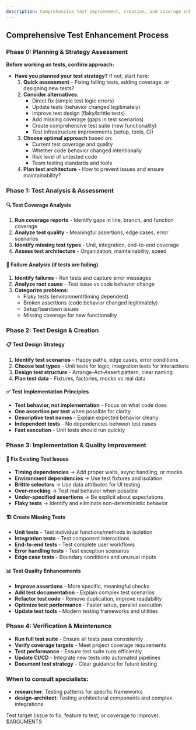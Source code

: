 ```yaml
---
description: Comprehensive test improvement, creation, and coverage enhancement
---
```


## Comprehensive Test Enhancement Process

### Phase 0: Planning & Strategy Assessment
**Before working on tests, confirm approach:**
- **Have you planned your test strategy?** If not, start here:
  1. **Quick assessment** - Fixing failing tests, adding coverage, or designing new tests?
  2. **Consider alternatives**:
     - Direct fix (simple test logic errors)
     - Update tests (behavior changed legitimately)
     - Improve test design (flaky/brittle tests)
     - Add missing coverage (gaps in test scenarios)
     - Create comprehensive test suite (new functionality)
     - Test infrastructure improvements (setup, tools, CI)
  3. **Choose optimal approach** based on:
     - Current test coverage and quality
     - Whether code behavior changed intentionally
     - Risk level of untested code
     - Team testing standards and tools
  4. **Plan test architecture** - How to prevent issues and ensure maintainability?

### Phase 1: Test Analysis & Assessment

#### 🔍 **Test Coverage Analysis**
1. **Run coverage reports** - Identify gaps in line, branch, and function coverage
2. **Analyze test quality** - Meaningful assertions, edge cases, error scenarios
3. **Identify missing test types** - Unit, integration, end-to-end coverage
4. **Assess test architecture** - Organization, maintainability, speed

#### 🐛 **Failure Analysis** (if tests are failing)
1. **Identify failures** - Run tests and capture error messages
2. **Analyze root cause** - Test issue vs code behavior change
3. **Categorize problems**:
   - Flaky tests (environment/timing dependent)
   - Broken assertions (code behavior changed legitimately)
   - Setup/teardown issues
   - Missing coverage for new functionality

### Phase 2: Test Design & Creation

#### 📋 **Test Design Strategy**
1. **Identify test scenarios** - Happy paths, edge cases, error conditions
2. **Choose test types** - Unit tests for logic, integration tests for interactions
3. **Design test structure** - Arrange-Act-Assert pattern, clear naming
4. **Plan test data** - Fixtures, factories, mocks vs real data

#### ✅ **Test Implementation Principles**
- **Test behavior, not implementation** - Focus on what code does
- **One assertion per test** when possible for clarity
- **Descriptive test names** - Explain expected behavior clearly
- **Independent tests** - No dependencies between test cases
- **Fast execution** - Unit tests should run quickly

### Phase 3: Implementation & Quality Improvement

#### 🔧 **Fix Existing Test Issues**
- **Timing dependencies** → Add proper waits, async handling, or mocks
- **Environment dependencies** → Use test fixtures and isolation
- **Brittle selectors** → Use data attributes for UI testing
- **Over-mocking** → Test real behavior when possible
- **Under-specified assertions** → Be explicit about expectations
- **Flaky tests** → Identify and eliminate non-deterministic behavior

#### 🏗️ **Create Missing Tests**
- **Unit tests** - Test individual functions/methods in isolation
- **Integration tests** - Test component interactions
- **End-to-end tests** - Test complete user workflows
- **Error handling tests** - Test exception scenarios
- **Edge case tests** - Boundary conditions and unusual inputs

#### 📊 **Test Quality Enhancements**
- **Improve assertions** - More specific, meaningful checks
- **Add test documentation** - Explain complex test scenarios
- **Refactor test code** - Remove duplication, improve readability
- **Optimize test performance** - Faster setup, parallel execution
- **Update test tools** - Modern testing frameworks and utilities

### Phase 4: Verification & Maintenance
- **Run full test suite** - Ensure all tests pass consistently
- **Verify coverage targets** - Meet project coverage requirements
- **Test performance** - Ensure test suite runs efficiently
- **Update CI/CD** - Integrate new tests into automated pipelines
- **Document test strategy** - Clear guidance for future testing

### When to consult specialists:
- **researcher**: Testing patterns for specific frameworks
- **design-architect**: Testing architectural components and complex integrations

Test target (issue to fix, feature to test, or coverage to improve): $ARGUMENTS